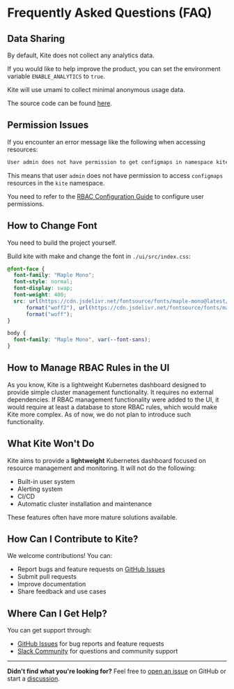 # Frequently Asked Questions (FAQ)

## Data Sharing

By default, Kite does not collect any analytics data.

If you would like to help improve the product, you can set the environment variable `ENABLE_ANALYTICS` to `true`.

Kite will use umami to collect minimal anonymous usage data.

The source code can be found [here](https://github.com/zxh326/kite/blob/main/pkg/utils/utils.go#L10-L16).

## Permission Issues

If you encounter an error message like the following when accessing resources:

```txt
User admin does not have permission to get configmaps in namespace kite in cluster in-cluster
```

This means that user `admin` does not have permission to access `configmaps` resources in the `kite` namespace.

You need to refer to the [RBAC Configuration Guide](./config/rbac-config) to configure user permissions.

## How to Change Font

You need to build the project yourself.

Build kite with make and change the font in `./ui/src/index.css`:

```css
@font-face {
  font-family: "Maple Mono";
  font-style: normal;
  font-display: swap;
  font-weight: 400;
  src: url(https://cdn.jsdelivr.net/fontsource/fonts/maple-mono@latest/latin-400-normal.woff2)
      format("woff2"), url(https://cdn.jsdelivr.net/fontsource/fonts/maple-mono@latest/latin-400-normal.woff)
      format("woff");
}

body {
  font-family: "Maple Mono", var(--font-sans);
}
```

## How to Manage RBAC Rules in the UI

As you know, Kite is a lightweight Kubernetes dashboard designed to provide simple cluster management functionality. It requires no external dependencies. If RBAC management functionality were added to the UI, it would require at least a database to store RBAC rules, which would make Kite more complex. As of now, we do not plan to introduce such functionality.

## What Kite Won't Do

Kite aims to provide a **lightweight** Kubernetes dashboard focused on resource management and monitoring. It will not do the following:

- Built-in user system
- Alerting system
- CI/CD
- Automatic cluster installation and maintenance

These features often have more mature solutions available.

## How Can I Contribute to Kite?

We welcome contributions! You can:

- Report bugs and feature requests on [GitHub Issues](https://github.com/zxh326/kite/issues)
- Submit pull requests
- Improve documentation
- Share feedback and use cases

## Where Can I Get Help?

You can get support through:

- [GitHub Issues](https://github.com/zxh326/kite/issues) for bug reports and feature requests
- [Slack Community](https://join.slack.com/t/kite-dashboard/shared_invite/zt-3amy6f23n-~QZYoricIOAYtgLs_JagEw) for questions and community support

---

**Didn't find what you're looking for?** Feel free to [open an issue](https://github.com/zxh326/kite/issues/new) on GitHub or start a [discussion](https://github.com/zxh326/kite/discussions).

